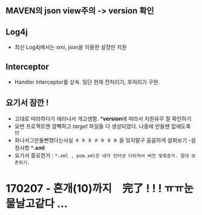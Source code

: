 ## MAVEN의 **json view**주의 -> version 확인

## Log4j
- 최신 Log4j에서는 xml, json을 이용한 설정만 지원

## Interceptor 
- Handler Interceptor를 상속. 일단 현재 전처리기, 후처리기 구현.

## 요기서 잠깐 ! 
- 고대로 따라하다가 에러나서 개고생함. ***version**에 따라서 지원유무 잘 확인하기
- 요번 프로젝트엔 깜빡하고 *target* 파일들 다 생성되었다. 나중에 만들땐 없애도록 !!!  
- 화나서그만둘뻔했다는사실 ㅎ ㅎ ㅎ ㅎ ㅎ ㅎ ㅎ 을 잊지말구 꼼꼼하게 살펴보기 -설정사항 ***.xml**
- 요기서 중요한거 : `*.xml , pom.xml은 내가 인터넷 다뒤져서 버전 맞춰준거. 절대 보존하기.`

# 170207 - 흔개(10)까지　完了 ! ! ! ㅠㅠ눈물날고같다 ... 

